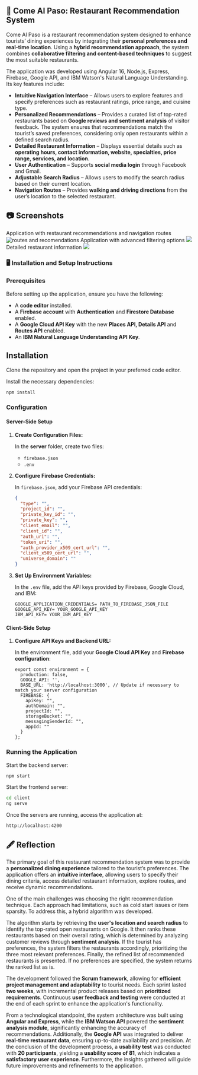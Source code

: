 ## 🚀 Come Al Paso: Restaurant Recommendation System

Come Al Paso is a restaurant recommendation system designed to enhance tourists’ dining experiences by integrating their **personal preferences and real-time location**. Using a **hybrid recommendation approach**, the system combines **collaborative filtering and content-based techniques** to suggest the most suitable restaurants.

The application was developed using Angular 16, Node.js, Express, Firebase, Google API, and IBM Watson's Natural Language Understanding. Its key features include:

- **Intuitive Navigation Interface** – Allows users to explore features and specify preferences such as restaurant ratings, price range, and cuisine type.
- **Personalized Recommendations** – Provides a curated list of top-rated restaurants based on **Google reviews and sentiment analysis** of visitor feedback. The system ensures that recommendations match the tourist’s saved preferences, considering only open restaurants within a defined search radius.
- **Detailed Restaurant Information** – Displays essential details such as **operating hours, contact information, website, specialties, price range, services, and location**.
- **User Authentication** – Supports **social media login** through Facebook and Gmail.
- **Adjustable Search Radius** – Allows users to modify the search radius based on their current location.
- **Navigation Routes** – Provides **walking and driving directions** from the user’s location to the selected restaurant.

## 📷 Screenshots
Application with restaurant recommendations and navigation routes
![routes and recomendations](/images/routes.png)
Application with advanced filtering options
![](/images/filter.png)
Detailed restaurant information
![](/images/information.png)
### 🖥 Installation and Setup Instructions
### Prerequisites

Before setting up the application, ensure you have the following:

- A **code editor** installed.
- A **Firebase account** with **Authentication** and **Firestore Database** enabled.
- A **Google Cloud API Key** with the new **Places API, Details API** and **Routes API** enabled.
- An **IBM Natural Language Understanding API Key**.

## Installation

Clone the repository and open the project in your preferred code editor.

Install the necessary dependencies:

```bash
npm install

```

### Configuration

#### Server-Side Setup

1. **Create Configuration Files:**
    
    In the **server** folder, create two files:
    
    - `firebase.json`
    - `.env`
2. **Configure Firebase Credentials:**
    
    In `firebase.json`, add your Firebase API credentials:
    
    ```json
    {
      "type": "",
      "project_id": "",
      "private_key_id": "",
      "private_key": "",
      "client_email": "",
      "client_id": "",
      "auth_uri": "",
      "token_uri": "",
      "auth_provider_x509_cert_url": "",
      "client_x509_cert_url": "",
      "universe_domain": ""
    }
    
    ```
    
3. **Set Up Environment Variables:**
    
    In the `.env` file, add the API keys provided by Firebase, Google Cloud, and IBM:
    
    ```
    GOOGLE_APPLICATION_CREDENTIALS= PATH_TO_FIREBASE_JSON_FILE
    GOOGLE_API_KEY= YOUR_GOOGLE_API_KEY
    IBM_API_KEY= YOUR_IBM_API_KEY
    
    ```
    

#### Client-Side Setup

1. **Configure API Keys and Backend URL:**
    
    In the environment file, add your **Google Cloud API Key** and **Firebase configuration**:
    
    ```tsx
    export const environment = {
      production: false,
      GOOGLE_API: '',
      BASE_URL: 'http://localhost:3000', // Update if necessary to match your server configuration
      FIREBASE: {
        apiKey: "",
        authDomain: "",
        projectId: "",
        storageBucket: "",
        messagingSenderId: "",
        appId: ""
      }
    };
    
    ```
    

### Running the Application

Start the backend server:

```bash
npm start
```

Start the frontend server:

```bash
cd client
ng serve
```

Once the servers are running, access the application at:

```
http://localhost:4200
```

## 🖋 Reflection

The primary goal of this restaurant recommendation system was to provide a **personalized dining experience** tailored to the tourist’s preferences. The application offers an **intuitive interface**, allowing users to specify their dining criteria, access detailed restaurant information, explore routes, and receive dynamic recommendations.

One of the main challenges was choosing the right recommendation technique. Each approach had limitations, such as cold start issues or item sparsity. To address this, a hybrid algorithm was developed.

The algorithm starts by retrieving the **user's location and search radius** to identify the top-rated open restaurants on Google. It then ranks these restaurants based on their overall rating, which is determined by analyzing customer reviews through **sentiment analysis**. If the tourist has preferences, the system filters the restaurants accordingly, prioritizing the three most relevant preferences. Finally, the refined list of recommended restaurants is presented. If no preferences are specified, the system returns the ranked list as is.

The development followed the **Scrum framework**, allowing for **efficient project management and adaptability** to tourist needs. Each sprint lasted **two weeks**, with incremental product releases based on **prioritized requirements**. Continuous **user feedback and testing** were conducted at the end of each sprint to enhance the application's functionality.

From a technological standpoint, the system architecture was built using **Angular and Express**, while the **IBM Watson API** powered the **sentiment analysis module**, significantly enhancing the accuracy of recommendations. Additionally, the **Google API** was integrated to deliver **real-time restaurant data**, ensuring up-to-date availability and precision. At the conclusion of the development process, a **usability test** was conducted with **20 participants**, yielding a **usability score of 81**, which indicates a **satisfactory user experience**. Furthermore, the insights gathered will guide future improvements and refinements to the application.